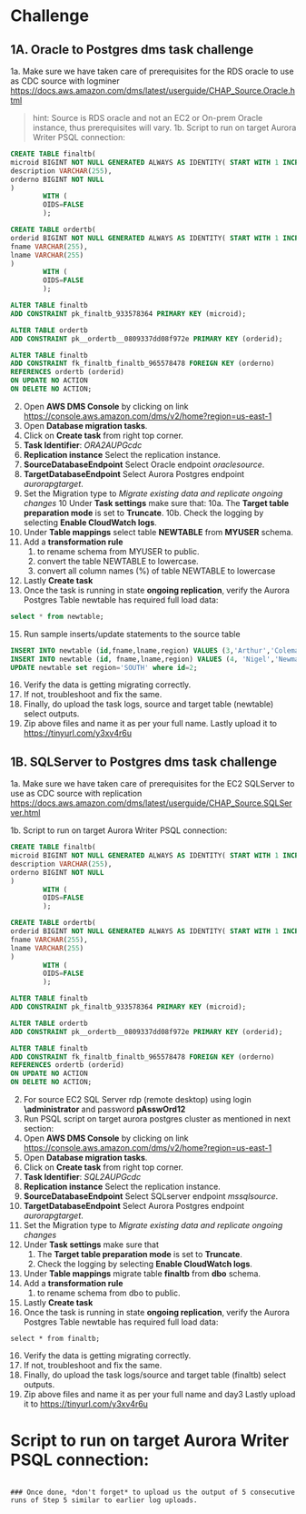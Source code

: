 # Challenge

## 1A. Oracle to Postgres dms task challenge

1a. Make sure we have taken care of prerequisites for the RDS oracle to use as CDC source with logminer https://docs.aws.amazon.com/dms/latest/userguide/CHAP_Source.Oracle.html
>hint: Source is RDS oracle and not an EC2 or On-prem Oracle instance, thus prerequisites will vary.
1b.
Script to run on target Aurora Writer PSQL connection:
```SQL
CREATE TABLE finaltb(
microid BIGINT NOT NULL GENERATED ALWAYS AS IDENTITY( START WITH 1 INCREMENT BY 1),
description VARCHAR(255),
orderno BIGINT NOT NULL
)
        WITH (
        OIDS=FALSE
        );

CREATE TABLE ordertb(
orderid BIGINT NOT NULL GENERATED ALWAYS AS IDENTITY( START WITH 1 INCREMENT BY 1),
fname VARCHAR(255),
lname VARCHAR(255)
)
        WITH (
        OIDS=FALSE
        );

ALTER TABLE finaltb
ADD CONSTRAINT pk_finaltb_933578364 PRIMARY KEY (microid);

ALTER TABLE ordertb
ADD CONSTRAINT pk__ordertb__0809337dd08f972e PRIMARY KEY (orderid);

ALTER TABLE finaltb
ADD CONSTRAINT fk_finaltb_finaltb_965578478 FOREIGN KEY (orderno)
REFERENCES ordertb (orderid)
ON UPDATE NO ACTION
ON DELETE NO ACTION;
```
2. Open **AWS DMS Console** by clicking on link https://console.aws.amazon.com/dms/v2/home?region=us-east-1
3. Open **Database migration tasks**.
4. Click on **Create task** from right top corner.
5. **Task Identifier**: *ORA2AUPGcdc*
6. **Replication instance** Select the replication instance.
7. **SourceDatabaseEndpoint** Select Oracle endpoint *oraclesource*.
8. **TargetDatabaseEndpoint** Select Aurora Postgres endpoint *aurorapgtarget*.
9. Set the Migration type to *Migrate existing data and replicate ongoing changes*
10 Under **Task settings** make sure that:
    10a. The **Target table preparation mode** is set to **Truncate**.
    10b. Check the logging by selecting **Enable CloudWatch logs**.
11. Under **Table mappings** select table **NEWTABLE** from **MYUSER** schema.
12. Add a **transformation rule**
    1. to rename schema from MYUSER to public.
    2. convert the table NEWTABLE to lowercase.
    3. convert all column names (%) of table NEWTABLE to lowercase
13. Lastly **Create task**
14. Once the task is running in state **ongoing replication**, verify the Aurora Postgres Table newtable has required full load data:
```SQL
select * from newtable;
```
15. Run sample inserts/update statements to the source table
```SQL
INSERT INTO newtable (id,fname,lname,region) VALUES (3,'Arthur','Coleman','NORTH');
INSERT INTO newtable (id, fname,lname,region) VALUES (4, 'Nigel','Newman','SOUTH');
UPDATE newtable set region='SOUTH' where id=2;
```
16. Verify the data is getting migrating correctly.
17. If not, troubleshoot and fix the same.
18. Finally, do upload the task logs, source and target table (newtable) select outputs.
19. Zip above files and name it as per your full name.
Lastly upload it to
https://tinyurl.com/y3xv4r6u


## 1B. SQLServer to Postgres dms task challenge
1a. Make sure we have taken care of prerequisites for the EC2 SQLServer to use as CDC source with replication https://docs.aws.amazon.com/dms/latest/userguide/CHAP_Source.SQLServer.html

1b.
Script to run on target Aurora Writer PSQL connection:
```SQL
CREATE TABLE finaltb(
microid BIGINT NOT NULL GENERATED ALWAYS AS IDENTITY( START WITH 1 INCREMENT BY 1),
description VARCHAR(255),
orderno BIGINT NOT NULL
)
        WITH (
        OIDS=FALSE
        );

CREATE TABLE ordertb(
orderid BIGINT NOT NULL GENERATED ALWAYS AS IDENTITY( START WITH 1 INCREMENT BY 1),
fname VARCHAR(255),
lname VARCHAR(255)
)
        WITH (
        OIDS=FALSE
        );

ALTER TABLE finaltb
ADD CONSTRAINT pk_finaltb_933578364 PRIMARY KEY (microid);

ALTER TABLE ordertb
ADD CONSTRAINT pk__ordertb__0809337dd08f972e PRIMARY KEY (orderid);

ALTER TABLE finaltb
ADD CONSTRAINT fk_finaltb_finaltb_965578478 FOREIGN KEY (orderno)
REFERENCES ordertb (orderid)
ON UPDATE NO ACTION
ON DELETE NO ACTION;
```
2. For source EC2 SQL Server rdp (remote desktop) using login **\administrator** and password **pAsswOrd12**
3. Run PSQL script on target aurora postgres cluster as mentioned in next section:
2. Open **AWS DMS Console** by clicking on link https://console.aws.amazon.com/dms/v2/home?region=us-east-1
3. Open **Database migration tasks**.
4. Click on **Create task** from right top corner.
5. **Task Identifier**: *SQL2AUPGcdc*
6. **Replication instance** Select the replication instance.
7. **SourceDatabaseEndpoint** Select SQLserver endpoint *mssqlsource*.
8. **TargetDatabaseEndpoint** Select Aurora Postgres endpoint *aurorapgtarget*.
9. Set the Migration type to *Migrate existing data and replicate ongoing changes*
10. Under **Task settings** make sure that
    1. The **Target table preparation mode** is set to **Truncate**.
    2. Check the logging by selecting **Enable CloudWatch logs**.
11. Under **Table mappings** migrate table **finaltb** from **dbo** schema.
12. Add a **transformation rule**
    1. to rename schema from dbo to public.
13. Lastly **Create task**
14. Once the task is running in state **ongoing replication**, verify the Aurora Postgres Table newtable has required full load data:
```
select * from finaltb;
```
16. Verify the data is getting migrating correctly.
17. If not, troubleshoot and fix the same.
18. Finally, do upload the task logs/source and target table (finaltb) select outputs.
19. Zip above files and name it as per your full name and day3
Lastly upload it to
https://tinyurl.com/y3xv4r6u

# Script to run on target Aurora Writer PSQL connection:

```

### Once done, *don't forget* to upload us the output of 5 consecutive runs of Step 5 similar to earlier log uploads.
